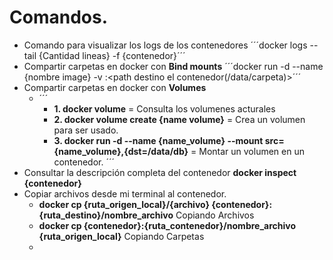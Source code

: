 
# Comandos.

- Comando para visualizar los logs de los contenedores 
    ´´´docker logs --tail {Cantidad lineas} -f {contenedor}´´´ 
- Compartir carpetas en docker con **Bind mounts**
    ´´´docker run -d --name {nombre image} -v <path origen mi maquina>:<path destino el contenedor(/data/carpeta)>´´´ 
- Compartir carpetas en docker con **Volumes**
  - ´´´
    - **1. docker volume** = Consulta los volumenes acturales
    - **2. docker volume create {name volume}** = Crea un volumen para ser usado.
    - **3. docker run -d --name {name_volume} --mount src={name_volume},{dst=/data/db}** = Montar un volumen en un contenedor.
   ´´´ 
- Consultar la descripción completa del contenedor **docker inspect {contenedor}**
- Copiar archivos desde mi terminal al contenedor.
  - **docker cp {ruta_origen_local}/{archivo} {contenedor}:{ruta_destino}/nombre_archivo** Copiando Archivos
  - **docker cp {contenedor}:{ruta_contenedor}/nombre_archivo {ruta_origen_local}** Copiando Carpetas
  - 